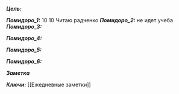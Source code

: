 
***Цель:***  

***Помидоро_1:*** 10 10
Читаю радченко
***Помидоро_2:*** 
не идет учеба
***Помидоро_3:*** 

***Помидоро_4:*** 

***Помидоро_5:*** 

***Помидоро_6:*** 

***Заметка*** 


***Ключи:*** [[Ежедневные заметки]]